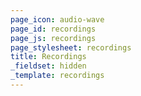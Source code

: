 ```yaml
---
page_icon: audio-wave
page_id: recordings
page_js: recordings
page_stylesheet: recordings
title: Recordings
_fieldset: hidden
_template: recordings
---
```

